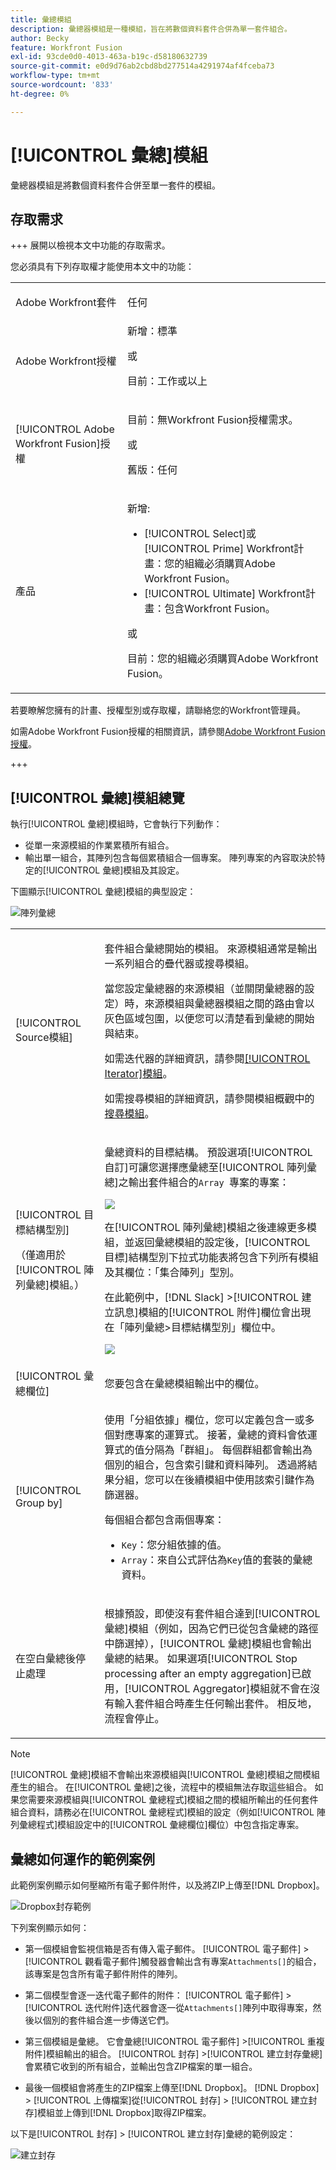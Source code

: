 ```yaml
---
title: 彙總模組
description: 彙總器模組是一種模組，旨在將數個資料套件合併為單一套件組合。
author: Becky
feature: Workfront Fusion
exl-id: 93cde0d0-4013-463a-b19c-d58180632739
source-git-commit: e0d9d76ab2cbd8bd277514a4291974af4fceba73
workflow-type: tm+mt
source-wordcount: '833'
ht-degree: 0%

---
```


# [!UICONTROL 彙總]模組

彙總器模組是將數個資料套件合併至單一套件的模組。

## 存取需求

+++ 展開以檢視本文中功能的存取需求。

您必須具有下列存取權才能使用本文中的功能：

<table style="table-layout:auto">
 <col> 
 <col> 
 <tbody> 
  <tr> 
    <td role="rowheader">Adobe Workfront套件</td> 
   <td> <p>任何</p> </td> 
  </tr> 
  <tr data-mc-conditions=""> 
   <td role="rowheader">Adobe Workfront授權</td> 
   <td> 新增：標準<p>或</p><p>目前：工作或以上</p> </td> 
  </tr> 
  <tr> 
   <td role="rowheader">[!UICONTROL Adobe Workfront Fusion]授權</td> 
   <td>
   <p>目前：無Workfront Fusion授權需求。</p>
   <p>或</p>
   <p>舊版：任何 </p>
   </td> 
  </tr> 
  <tr> 
   <td role="rowheader">產品</td> 
   <td>
   <p>新增:</p> <ul><li>[!UICONTROL Select]或[!UICONTROL Prime] Workfront計畫：您的組織必須購買Adobe Workfront Fusion。</li><li>[!UICONTROL Ultimate] Workfront計畫：包含Workfront Fusion。</li></ul>
   <p>或</p>
   <p>目前：您的組織必須購買Adobe Workfront Fusion。</p>
   </td> 
  </tr>
 </tbody> 
</table>


若要瞭解您擁有的計畫、授權型別或存取權，請聯絡您的Workfront管理員。

如需Adobe Workfront Fusion授權的相關資訊，請參閱[Adobe Workfront Fusion授權](/help/workfront-fusion/set-up-and-manage-workfront-fusion/licensing-operations-overview/license-automation-vs-integration.md)。

+++

## [!UICONTROL 彙總]模組總覽

執行[!UICONTROL 彙總]模組時，它會執行下列動作：

* 從單一來源模組的作業累積所有組合。
* 輸出單一組合，其陣列包含每個累積組合一個專案。 陣列專案的內容取決於特定的[!UICONTROL 彙總]模組及其設定。

下圖顯示[!UICONTROL 彙總]模組的典型設定：

![陣列彙總](assets/array-aggregator.png)

<table style="table-layout:auto">
 <col> 
 <col> 
 <tbody> 
  <tr> 
   <td> <p>[!UICONTROL Source模組]</p> </td> 
   <td> <p>套件組合彙總開始的模組。 來源模組通常是輸出一系列組合的疊代器或搜尋模組。</p><p>當您設定彙總器的來源模組（並關閉彙總器的設定）時，來源模組與彙總器模組之間的路由會以灰色區域包圍，以便您可以清楚看到彙總的開始與結束。 
   </p> <p>如需迭代器的詳細資訊，請參閱<a href="/help/workfront-fusion/references/modules/iterator-module.md" class="MCXref xref">[!UICONTROL Iterator]模組</a>。</p> 
   <p>如需搜尋模組的詳細資訊，請參閱模組概觀中的<a href="/help/workfront-fusion/get-started-with-fusion/understand-fusion/module-overview.md#search-modules" class="MCXref xref">搜尋模組</a>。</p> </td> 
  </tr> 
  <tr> 
   <td> <p>[!UICONTROL 目標結構型別]</p><p>（僅適用於[!UICONTROL 陣列彙總]模組。）</p> </td> 
   <td> <p> 彙總資料的目標結構。 預設選項[!UICONTROL 自訂]可讓您選擇應彙總至[!UICONTROL 陣列彙總]之輸出套件組合的<code>Array </code>專案的專案：</p> <p> <img src="assets/output-bundle-array-item.png"> </p> <p>在[!UICONTROL 陣列彙總]模組之後連線更多模組，並返回彙總模組的設定後，[!UICONTROL 目標]結構型別下拉式功能表將包含下列所有模組及其欄位：「集合陣列」型別。 <p>在此範例中，[!DNL Slack] &gt;[!UICONTROL 建立訊息]模組的[!UICONTROL 附件]欄位會出現在「陣列彙總&gt;目標結構型別」欄位中。 </p> <p> <img src="assets/array-aggregator-slack.png"> </p> </td> 
  </tr> 
  <tr> 
   <td>[!UICONTROL 彙總欄位]</td> 
   <td>您要包含在彙總模組輸出中的欄位。</td> 
  </tr> 
  <tr> 
   <td> <p>[!UICONTROL Group by]</p> </td> 
   <td> <p>使用「分組依據」欄位，您可以定義包含一或多個對應專案的運算式。 接著，彙總的資料會依運算式的值分隔為「群組」。 每個群組都會輸出為個別的組合，包含索引鍵和資料陣列。 透過將結果分組，您可以在後續模組中使用該索引鍵作為篩選器。</p>
   <p>每個組合都包含兩個專案：</p> 
    <ul> 
     <li><code>Key</code>：您分組依據的值。</li> 
     <li><code>Array</code>：來自公式評估為<code>Key</code>值的套裝的彙總資料。</li> 
    </ul> </td> 
  </tr> 
  <tr> 
   <td> <p>在空白彙總後停止處理</p> </td> 
   <td> <p>根據預設，即使沒有套件組合達到[!UICONTROL 彙總]模組（例如，因為它們已從包含彙總的路徑中篩選掉），[!UICONTROL 彙總]模組也會輸出彙總的結果。 如果選項[!UICONTROL Stop processing after an empty aggregation]已啟用，[!UICONTROL Aggregator]模組就不會在沒有輸入套件組合時產生任何輸出套件。 相反地，流程會停止。</p> </td> 
  </tr> 
 </tbody> 
</table>

>[!NOTE]
>
>[!UICONTROL 彙總]模組不會輸出來源模組與[!UICONTROL 彙總]模組之間模組產生的組合。 在[!UICONTROL 彙總]之後，流程中的模組無法存取這些組合。 如果您需要來源模組與[!UICONTROL 彙總程式]模組之間的模組所輸出的任何套件組合資料，請務必在[!UICONTROL 彙總程式]模組的設定（例如[!UICONTROL 陣列彙總程式]模組設定中的[!UICONTROL 彙總欄位]欄位）中包含指定專案。


## 彙總如何運作的範例案例

此範例案例顯示如何壓縮所有電子郵件附件，以及將ZIP上傳至[!DNL Dropbox]。

![Dropbox封存範例](assets/dropbox-archive.png)

下列案例顯示如何：

* 第一個模組會監視信箱是否有傳入電子郵件。 [!UICONTROL 電子郵件] >[!UICONTROL 觀看電子郵件]觸發器會輸出含有專案`Attachments[]`的組合，該專案是包含所有電子郵件附件的陣列。

* 第二個模型會逐一迭代電子郵件的附件： [!UICONTROL 電子郵件] >[!UICONTROL 迭代附件]迭代器會逐一從`Attachments[]`陣列中取得專案，然後以個別的套件組合進一步傳送它們。

* 第三個模組是彙總。 它會彙總[!UICONTROL 電子郵件] >[!UICONTROL 重複附件]模組輸出的組合。 [!UICONTROL 封存] >[!UICONTROL 建立封存彙總]會累積它收到的所有組合，並輸出包含ZIP檔案的單一組合。

* 最後一個模組會將產生的ZIP檔案上傳至[!DNL Dropbox]。  [!DNL Dropbox] > [!UICONTROL 上傳檔案]從[!UICONTROL 封存] > [!UICONTROL 建立封存]模組並上傳到[!DNL Dropbox]取得ZIP檔案。



以下是[!UICONTROL 封存] > [!UICONTROL 建立封存]彙總的範例設定：

![建立封存](assets/archive-create-an-archive.png)
